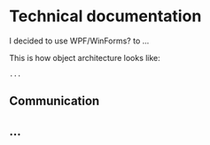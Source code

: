 # Technical documentation

I decided to use WPF/WinForms? to ...



This is how object architecture looks like:

```mermaid
...
```

## Communication

## ...


